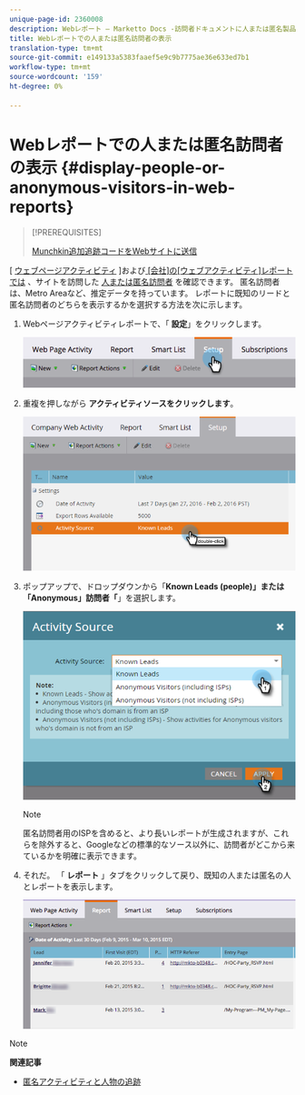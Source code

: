 ```yaml
---
unique-page-id: 2360008
description: Webレポート — Marketto Docs -訪問者ドキュメントに人または匿名製品を表示
title: Webレポートでの人または匿名訪問者の表示
translation-type: tm+mt
source-git-commit: e149133a5383faaef5e9c9b7775ae36e633ed7b1
workflow-type: tm+mt
source-wordcount: '159'
ht-degree: 0%

---
```



# Webレポートでの人または匿名訪問者の表示 {#display-people-or-anonymous-visitors-in-web-reports}

>[!PREREQUISITES]
>
>[Munchkin追加追跡コードをWebサイトに送信](../../../../product-docs/administration/additional-integrations/add-munchkin-tracking-code-to-your-website.md)

[ [ウェブページアクティビティ](../../../../product-docs/reporting/basic-reporting/report-types/web-page-activity-report.md) ]および[ [会社]の[ウェブアクティビティ]レポートでは](../../../../product-docs/reporting/basic-reporting/report-types/company-web-activity-report.md) 、サイトを訪問した [人または匿名訪問者](../../../../product-docs/core-marketo-concepts/smart-lists-and-static-lists/managing-people-in-smart-lists/understanding-anonymous-activity-and-people.md) を確認できます。 匿名訪問者は、Metro Areaなど、推定データを持っています。  レポートに既知のリードと匿名訪問者のどちらを表示するかを選択する方法を次に示します。

1. Webページアクティビティレポートで、「 **設定**」をクリックします。

   ![](assets/image2015-3-10-11-3a43-3a13.png)

1. 重複を押しながら **アクティビティソースをクリックします**。

   ![](assets/image2016-2-2-14-3a5-3a59.png)

1. ポップアップで、ドロップダウンから「**Known Leads **(people)」または** 「Anonymous」訪問者「**」を選択します。

   ![](assets/image2016-2-2-14-3a7-3a8.png)

   >[!NOTE]
   >
   >匿名訪問者用のISPを含めると、より長いレポートが生成されますが、これらを除外すると、Googleなどの標準的なソース以外に、訪問者がどこから来ているかを明確に表示できます。

1. それだ。 「 **レポート** 」タブをクリックして戻り、既知の人または匿名の人とレポートを表示します。

   ![](assets/image2015-3-10-11-3a48-3a36.png)

>[!NOTE]
>
>**関連記事**
>
>* [匿名アクティビティと人物の追跡](tracking-anonymous-activity-and-people.md)

>



